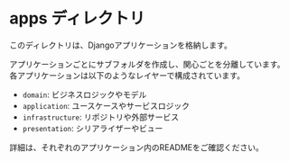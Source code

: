 # apps ディレクトリ

このディレクトリは、Djangoアプリケーションを格納します。

アプリケーションごとにサブフォルダを作成し、関心ごとを分離しています。
各アプリケーションは以下のようなレイヤーで構成されています。

- `domain`: ビジネスロジックやモデル
- `application`: ユースケースやサービスロジック
- `infrastructure`: リポジトリや外部サービス
- `presentation`: シリアライザーやビュー

詳細は、それぞれのアプリケーション内のREADMEをご確認ください。
